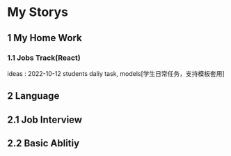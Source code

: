 # My Storys

## 1 My Home Work

### 1.1 Jobs Track(React)  
ideas : 2022-10-12
students daliy task, models[学生日常任务，支持模板套用]

## 2 Language

## 2.1 Job Interview

## 2.2 Basic Ablitiy
